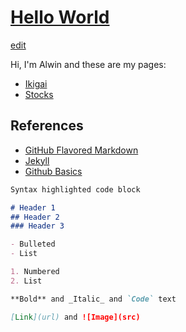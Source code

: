# [Hello World](https://alwinwoo.github.io/)
[edit](https://github.com/alwinwoo/alwinwoo.github.io/edit/master/index.md)

Hi, I'm Alwin and these are my pages:

- [Ikigai](https://alwinwoo.github.io/ikigai.html)
- [Stocks](https://alwinwoo.github.io/stocks.html)

## References
- [GitHub Flavored Markdown](https://guides.github.com/features/mastering-markdown/)
- [Jekyll](https://jekyllrb.com/)
- [Github Basics](https://help.github.com/categories/github-pages-basics/)

```markdown
Syntax highlighted code block

# Header 1
## Header 2
### Header 3

- Bulleted
- List

1. Numbered
2. List

**Bold** and _Italic_ and `Code` text

[Link](url) and ![Image](src)
```

